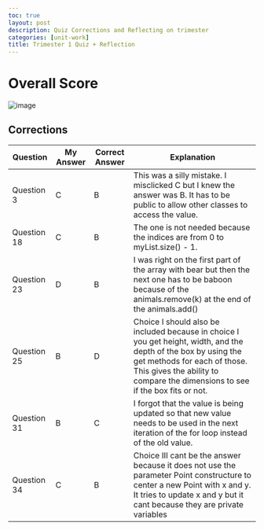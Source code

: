 ```yaml
---
toc: true
layout: post
description: Quiz Corrections and Reflecting on trimester
categories: [unit-work]
title: Trimester 1 Quiz + Reflection
---
```


# Overall Score
![image](https://user-images.githubusercontent.com/50186752/200722091-2dcc76b8-9290-4501-b9a6-b1ac804dc929.png)

## Corrections
| Question    | My Answer | Correct Answer | Explanation                                                                                                                                                                                                                      |
|-------------|-----------|----------------|----------------------------------------------------------------------------------------------------------------------------------------------------------------------------------------------------------------------------------|
| Question 3  | C         | B              | This was a silly mistake. I misclicked C but I knew the answer was B. It has to be public to allow other classes to access the value.                                                                                            |
| Question 18 | C         | B              | The one is not needed because the indices are from 0 to myList.size() - 1.                                                                                                                                                       |
| Question 23 | D         | B              | I was right on the first part of the array with bear but then the next one has to be baboon because of the animals.remove(k) at the end of the animals.add()                                                                     |
| Question 25 | B         | D              | Choice I should also be included because in choice I you get height, width, and the depth of the box by using the get methods for each of those. This gives the ability to compare the dimensions to see if the box fits or not. |
| Question 31 | B         | C              | I forgot that the value is being updated so that new value needs to be used in the next iteration of the for loop instead of the old value.                                                                                      |
| Question 34 | C         | B              | Choice III cant be the answer because it does not use the parameter Point constructure to center a new Point with x and y. It tries to update x and y but it cant because they are private variables                             |                         |
